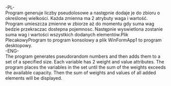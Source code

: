 -PL-</br>
Program generuje liczby pseudolosowe a następnie dodaje je do zbioru o określonej wielkości. Każda zmienna ma 2 atrybuty waga i wartość. Program umieszcza zmienne w zbiorze aż do momentu gdy suma wag bedzie przekraczac dostepna pojemnosc. Następnie wyswietlona zostanie suma wag i wartości wszystkich dodanych elementów.Plik PlecakowyProgram to program konsolowy a plik WinFormApp1 to program desktopowy.</br>
-ENG-</br>
The program generates pseudorandom numbers and then adds them to a set of a specified size. Each variable has 2 weight and value attributes. The program places the variables in the set until the sum of the weights exceeds the available capacity. Then the sum of weights and values ​​of all added elements will be displayed.
